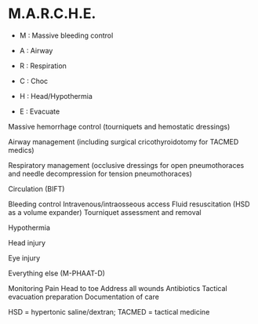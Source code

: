 # M.A.R.C.H.E.

- M : Massive bleeding control

- A : Airway

- R : Respiration

- C : Choc

- H : Head/Hypothermia

- E : Evacuate

Massive hemorrhage control (tourniquets and hemostatic dressings)

Airway management (including surgical cricothyroidotomy for TACMED medics)

Respiratory management (occlusive dressings for open pneumothoraces and needle decompression for tension pneumothoraces)

Circulation (BIFT)

  Bleeding control
  Intravenous/intraosseous access
  Fluid resuscitation (HSD as a volume expander)
  Tourniquet assessment and removal

Hypothermia

Head injury

Eye injury

Everything else (M-PHAAT-D)

  Monitoring
  Pain
  Head to toe
  Address all wounds
  Antibiotics
  Tactical evacuation preparation
  Documentation of care
  
HSD = hypertonic saline/dextran; TACMED = tactical medicine
